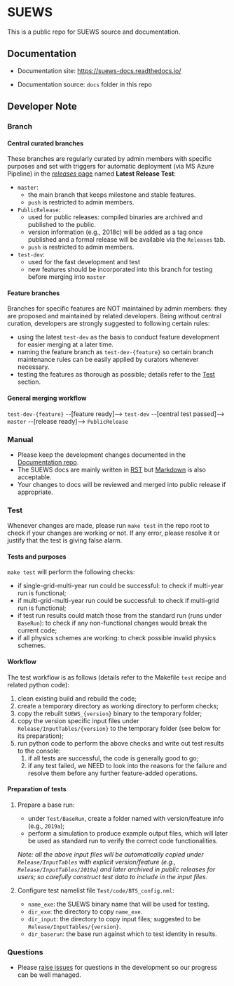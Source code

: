 # SUEWS

This is a public repo for SUEWS source and documentation.

## Documentation

* Documentation site: <https://suews-docs.readthedocs.io/>

* Documentation source: `docs` folder in this repo

## Developer Note

### Branch

#### Central curated branches
These branches are regularly curated by admin members with specific purposes and set with triggers for automatic deployment (via MS Azure Pipeline) in the [*releases* page](https://github.com/Urban-Meteorology-Reading/SUEWS/releases) named **Latest Release Test**:

* `master`:
  * the main branch that keeps milestone and stable features.
  * `push` is restricted to admin members.
* `PublicRelease`:
  * used for public releases: compiled binaries are archived and published to the public.
  * version information (e.g., 2018c) will be added as a tag once published and a formal release will be available via the `Releases` tab.
  * `push` is restricted to admin members.
* `test-dev`:
  * used for the fast development and test
  * new features should be incorporated into this branch for testing before merging into `master`

#### Feature branches
Branches for specific features are NOT maintained by admin members: they are proposed and maintained by related developers. Being without central curation, developers are strongly suggested to following certain rules:

* using the latest `test-dev` as the basis to conduct feature development for easier merging at a later time.
* naming the feature branch as `test-dev-{feature}` so certain branch maintenance rules can be easily applied by curators whenever necessary.
* testing the features as thorough as possible; details refer to the [Test](###Test) section.

#### General merging workflow

`test-dev-{feature}` --[feature ready]--> `test-dev` --[central test passed]--> `master` --[release ready]--> `PublicRelease`



### Manual

* Please keep the development changes documented in the [Documentation repo](https://github.com/Urban-Meteorology-Reading/SUEWS-Docs).
* The SUEWS docs are mainly written in [RST](http://www.sphinx-doc.org/en/master/usage/restructuredtext/basics.html) but [Markdown](https://guides.github.com/features/mastering-markdown/) is also acceptable.
* Your changes to docs will be reviewed and merged into public release if appropriate.

### Test

Whenever changes are made, please run `make test` in the repo root to check if your changes are working or not.
If any error, please resolve it or justify that the test is giving false alarm.

#### Tests and purposes
`make test` will perform the following checks:

- if single-grid-multi-year run could be successful: to check if multi-year run is functional;
- if multi-grid-multi-year run could be successful: to check if multi-grid run is functional;
- if test run results could match those from the standard run (runs under `BaseRun`): to check if any non-functional changes would break the current code;
- if all physics schemes are working: to check possible invalid physics schemes.

#### Workflow
The test workflow is as follows (details refer to the Makefile `test` recipe and related python code):

1. clean existing build and rebuild the code;
2. create a temporary directory as working directory to perform checks;
3. copy the rebuilt `SUEWS_{version}` binary to the temporary folder;
4. copy the version specific input files under `Release/InputTables/{version}` to the temporary folder (see below for its preparation);
5. run python code to perform the above checks and write out test results to the console:
   1. if all tests are successful, the code is generally good to go;
   2. if any test failed, we NEED to look into the reasons for the failure and resolve them before any further feature-added operations.

#### Preparation of tests

1. Prepare a base run:
   - under `Test/BaseRun`, create a folder named with version/feature info (e.g., `2019a`);
   - perform a simulation to produce example output files, which will later be used as standard run to verify the correct code functionalities.

   *Note: all the above input files will be automatically copied under `Release/InputTables` with explicit version/feature (e.g., `Release/InputTables/2019a`) and later archived in public releases for users; so carefully construct test data to include in the input files.*
2. Configure test namelist file `Test/code/BTS_config.nml`:

   - `name_exe`: the SUEWS binary name that will be used for testing.
   - `dir_exe`: the directory to copy `name_exe`.
   - `dir_input`: the directory to copy input files; suggested to be `Release/InputTables/{version}`.
   - `dir_baserun`: the base run against which to test identity in results.

### Questions

* Please [raise issues](https://github.com/Urban-Meteorology-Reading/SUEWS/issues/new) for questions in the development so our progress can be well managed.
